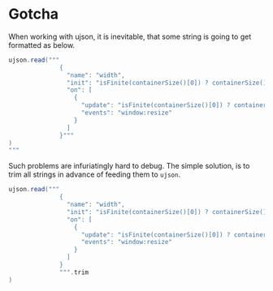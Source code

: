 # Gotcha

When working with ujson, it is inevitable, that some string is going to get formatted as below.

```scala mdoc:crash
ujson.read("""
              {
                "name": "width",
                "init": "isFinite(containerSize()[0]) ? containerSize()[0] : 200",
                "on": [
                  {
                    "update": "isFinite(containerSize()[0]) ? containerSize()[0] : 200",
                    "events": "window:resize"
                  }
                ]
              }"""
)
"""
```
Such problems are infuriatingly hard to debug. The simple solution, is to trim all strings in advance of feeding them to `ujson`.

```scala mdoc:crash
ujson.read("""
              {
                "name": "width",
                "init": "isFinite(containerSize()[0]) ? containerSize()[0] : 200",
                "on": [
                  {
                    "update": "isFinite(containerSize()[0]) ? containerSize()[0] : 200",
                    "events": "window:resize"
                  }
                ]
              }
              """.trim
)
```
